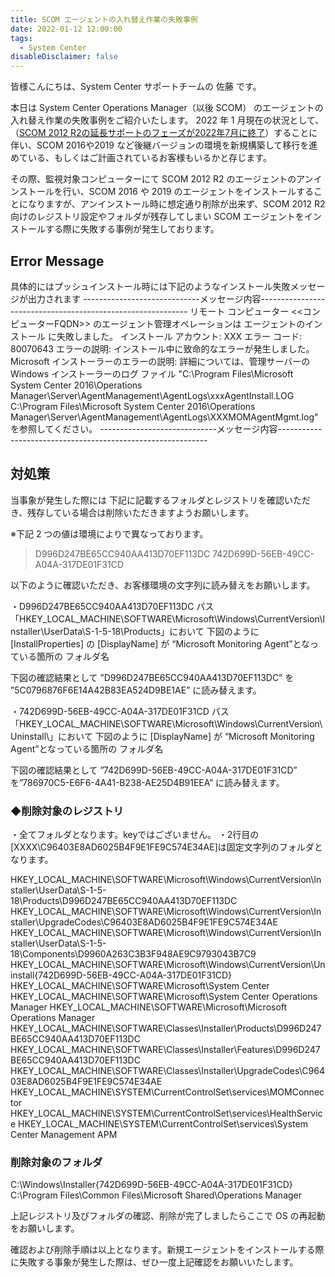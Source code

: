 ```yaml
---
title: SCOM エージェントの入れ替え作業の失敗事例
date: 2022-01-12 12:00:00
tags:
  - System Center
disableDisclaimer: false
---
```


<!-- more -->
皆様こんにちは、System Center サポートチームの 佐藤 です。

本日は System Center Operations Manager（以後 SCOM）  のエージェントの入れ替え作業の失敗事例をご紹介いたします。
2022 年 1 月現在の状況として、（[SCOM 2012 R2の延長サポートのフェーズが2022年7月に終了](https://docs.microsoft.com/ja-jp/lifecycle/products/microsoft-system-center-2012-r2-operations-manager)）することに伴い、SCOM 2016や2019 など後継バージョンの環境を新規構築して移行を進めている、もしくはご計画されているお客様もいるかと存じます。

その際、監視対象コンピューターにて SCOM 2012 R2 のエージェントのアンインストールを行い、SCOM 2016 や 2019 のエージェントをインストールすることになりますが、アンインストール時に想定通り削除が出来ず、SCOM 2012 R2 向けのレジストリ設定やフォルダが残存してしまい SCOM エージェントをインストールする際に失敗する事例が発生しております。

## Error Message
具体的にはプッシュインストール時には下記のようなインストール失敗メッセージが出力されます
-----------------------------メッセージ内容------------------------------------------------------------
リモート コンピューター <<コンピューターFQDN>> のエージェント管理オペレーションは エージェントのインストール に失敗しました。 
インストール アカウント: XXX 
エラー コード: 80070643 
エラーの説明: インストール中に致命的なエラーが発生しました。 
Microsoft インストーラーのエラーの説明: 
詳細については、管理サーバーの Windows インストーラーのログ ファイル "C:\Program Files\Microsoft System Center 2016\Operations Manager\Server\AgentManagement\AgentLogs\xxxAgentInstall.LOG 
C:\Program Files\Microsoft System Center 2016\Operations Manager\Server\AgentManagement\AgentLogs\XXXMOMAgentMgmt.log" を参照してください。 
-----------------------------メッセージ内容------------------------------------------------------------

## 対処策
当事象が発生した際には
下記に記載するフォルダとレジストリを確認いただき、残存している場合は削除いただきますようお願いします。
 
※下記 2 つの値は環境によりで異なっております。
> D996D247BE65CC940AA413D70EF113DC
> 742D699D-56EB-49CC-A04A-317DE01F31CD
 
以下のように確認いただき、お客様環境の文字列に読み替えをお願いします。
 
・D996D247BE65CC940AA413D70EF113DC
パス「HKEY_LOCAL_MACHINE\SOFTWARE\Microsoft\Windows\CurrentVersion\Installer\UserData\S-1-5-18\Products」において
下図のように [InstallProperties] の [DisplayName] が “Microsoft Monitoring Agent”となっている箇所の フォルダ名
 
下図の確認結果として ”D996D247BE65CC940AA413D70EF113DC” を ”5C0796876F6E14A42B83EA524D9BE1AE” に読み替えます。



・742D699D-56EB-49CC-A04A-317DE01F31CD
パス「HKEY_LOCAL_MACHINE\SOFTWARE\Microsoft\Windows\CurrentVersion\Uninstall\」において
下図のように [DisplayName] が “Microsoft Monitoring Agent”となっている箇所の フォルダ名
 
下図の確認結果として ”742D699D-56EB-49CC-A04A-317DE01F31CD” を”786970C5-E6F6-4A41-B238-AE25D4B91EEA” に読み替えます。




### ◆削除対象のレジストリ
・全てフォルダとなります。keyではございません。
・2行目の[XXXX\C96403E8AD6025B4F9E1FE9C574E34AE]は固定文字列のフォルダとなります。

HKEY_LOCAL_MACHINE\SOFTWARE\Microsoft\Windows\CurrentVersion\Installer\UserData\S-1-5-18\Products\D996D247BE65CC940AA413D70EF113DC
HKEY_LOCAL_MACHINE\SOFTWARE\Microsoft\Windows\CurrentVersion\Installer\UpgradeCodes\C96403E8AD6025B4F9E1FE9C574E34AE
HKEY_LOCAL_MACHINE\SOFTWARE\Microsoft\Windows\CurrentVersion\Installer\UserData\S-1-5-18\Components\D9960A263C3B3F948AE9C9793043B7C9
HKEY_LOCAL_MACHINE\SOFTWARE\Microsoft\Windows\CurrentVersion\Uninstall\{742D699D-56EB-49CC-A04A-317DE01F31CD}
HKEY_LOCAL_MACHINE\SOFTWARE\Microsoft\System Center
HKEY_LOCAL_MACHINE\SOFTWARE\Microsoft\System Center Operations Manager
HKEY_LOCAL_MACHINE\SOFTWARE\Microsoft\Microsoft Operations Manager
HKEY_LOCAL_MACHINE\SOFTWARE\Classes\Installer\Products\D996D247BE65CC940AA413D70EF113DC
HKEY_LOCAL_MACHINE\SOFTWARE\Classes\Installer\Features\D996D247BE65CC940AA413D70EF113DC
HKEY_LOCAL_MACHINE\SOFTWARE\Classes\Installer\UpgradeCodes\C96403E8AD6025B4F9E1FE9C574E34AE
HKEY_LOCAL_MACHINE\SYSTEM\CurrentControlSet\services\MOMConnector
HKEY_LOCAL_MACHINE\SYSTEM\CurrentControlSet\services\HealthService
HKEY_LOCAL_MACHINE\SYSTEM\CurrentControlSet\services\System Center Management APM

###  削除対象のフォルダ
C:\Windows\Installer\{742D699D-56EB-49CC-A04A-317DE01F31CD}
C:\Program Files\Common Files\Microsoft Shared\Operations Manager
 
上記レジストリ及びフォルダの確認、削除が完了しましたらここで OS の再起動をお願いします。


確認および削除手順は以上となります。新規エージェントをインストールする際に失敗する事象が発生した際は、ぜひ一度上記確認をお願いいたします。
